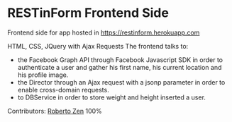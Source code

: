 # RESTinForm Frontend Side
Frontend side for app hosted in https://restinform.herokuapp.com

HTML, CSS, JQuery with Ajax Requests
The frontend talks to:
- the Facebook Graph API through Facebook Javascript SDK in order to authenticate a user and gather his first name, his current location and his profile image.
- the Director through an Ajax request with a jsonp parameter in order to enable cross-domain requests.
- to DBService in order to store weight and height inserted a user.

Contributors: [Roberto Zen](https://github.com/robzenn92) 100%